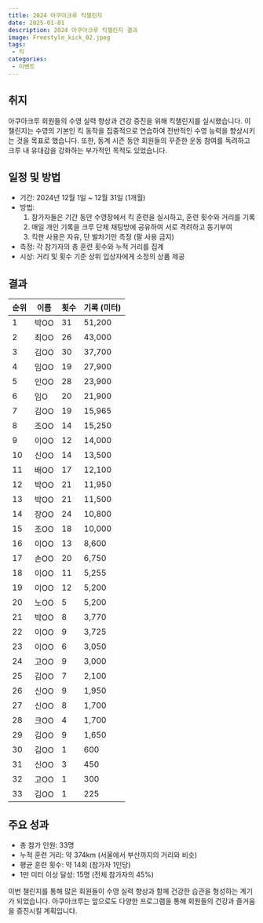 ```yaml
---
title: 2024 아쿠아크루 킥챌린지
date: 2025-01-01
description: 2024 아쿠아크루 킥챌린지 결과
image: Freestyle_kick_02.jpeg
tags:
 - 킥
categories:
 - 이벤트
---
```


## 취지
아쿠아크루 회원들의 수영 실력 향상과 건강 증진을 위해 킥챌린지를 실시했습니다. 이 챌린지는 수영의 기본인 킥 동작을 집중적으로 연습하여 전반적인 수영 능력을 향상시키는 것을 목표로 했습니다. 또한, 동계 시즌 동안 회원들의 꾸준한 운동 참여를 독려하고 크루 내 유대감을 강화하는 부가적인 목적도 있었습니다.

## 일정 및 방법
- 기간: 2024년 12월 1일 ~ 12월 31일 (1개월)
- 방법: 
  1. 참가자들은 기간 동안 수영장에서 킥 훈련을 실시하고, 훈련 횟수와 거리를 기록
  2. 매일 개인 기록을 크루 단체 채팅방에 공유하여 서로 격려하고 동기부여
  3. 킥판 사용은 자유, 단 발차기만 측정 (팔 사용 금지)
- 측정: 각 참가자의 총 훈련 횟수와 누적 거리를 집계
- 시상: 거리 및 횟수 기준 상위 입상자에게 소정의 상품 제공

## 결과

| 순위 | 이름   | 횟수 | 기록 (미터) |
|------|--------|------|-------------|
| 1    | 박OO   | 31   | 51,200      |
| 2    | 최OO   | 26   | 43,000      |
| 3    | 김OO   | 30   | 37,700      |
| 4    | 임OO   | 19   | 27,900      |
| 5    | 인OO   | 28   | 23,900      |
| 6    | 임O    | 20   | 21,900      |
| 7    | 김OO   | 19   | 15,965      |
| 8    | 조OO   | 14   | 15,250      |
| 9    | 이OO   | 12   | 14,000      |
| 10   | 신OO   | 14   | 13,500      |
| 11   | 배OO   | 17   | 12,100      |
| 12   | 박OO   | 21   | 11,950      |
| 13   | 박OO   | 21   | 11,500      |
| 14   | 장OO   | 24   | 10,800      |
| 15   | 조OO   | 18   | 10,000      |
| 16   | 이OO   | 13   | 8,600       |
| 17   | 손OO   | 20   | 6,750       |
| 18   | 이OO   | 11   | 5,255       |
| 19   | 이OO   | 12   | 5,200       |
| 20   | 노OO   | 5    | 5,200       |
| 21   | 박OO   | 8    | 3,770       |
| 22   | 이OO   | 9    | 3,725       |
| 23   | 이OO   | 6    | 3,050       |
| 24   | 고OO   | 9    | 3,000       |
| 25   | 김OO   | 7    | 2,100       |
| 26   | 신OO   | 9    | 1,950       |
| 27   | 신OO   | 8    | 1,700       |
| 28   | 크OO   | 4    | 1,700       |
| 29   | 김OO   | 9    | 1,650       |
| 30   | 김OO   | 1    | 600         |
| 31   | 신OO   | 3    | 450         |
| 32   | 고OO   | 1    | 300         |
| 33   | 김OO   | 1    | 225         |

## 주요 성과

- 총 참가 인원: 33명 
- 누적 훈련 거리: 약 374km (서울에서 부산까지의 거리와 비슷)
- 평균 훈련 횟수: 약 14회 (참가자 1인당)
- 1만 미터 이상 달성: 15명 (전체 참가자의 45%)

이번 챌린지를 통해 많은 회원들이 수영 실력 향상과 함께 건강한 습관을 형성하는 계기가 되었습니다. 아쿠아크루는 앞으로도 다양한 프로그램을 통해 회원들의 건강과 즐거움을 증진시킬 계획입니다.